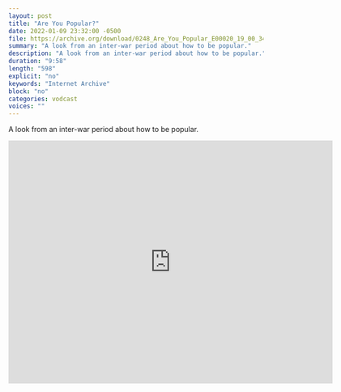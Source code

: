 ```yaml
---
layout: post
title: "Are You Popular?"
date: 2022-01-09 23:32:00 -0500
file: https://archive.org/download/0248_Are_You_Popular_E00020_19_00_34_00/0248_Are_You_Popular_E00020_19_00_34_00.m4v
summary: "A look from an inter-war period about how to be popular."
description: "A look from an inter-war period about how to be popular."
duration: "9:58"
length: "598"
explicit: "no" 
keywords: "Internet Archive"
block: "no" 
categories: vodcast
voices: ""
---
```


A look from an inter-war period about how to be popular.

<iframe src="https://archive.org/embed/0248_Are_You_Popular_E00020_19_00_34_00" width="640" height="480" frameborder="0" webkitallowfullscreen="true" mozallowfullscreen="true" allowfullscreen></iframe>
